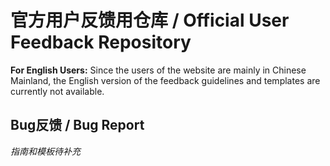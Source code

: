 # 官方用户反馈用仓库 / Official User Feedback Repository

**For English Users:** Since the users of the website are mainly in Chinese Mainland, the English version of the feedback guidelines and templates are currently not available.

## Bug反馈 / Bug Report

*指南和模板待补充*
